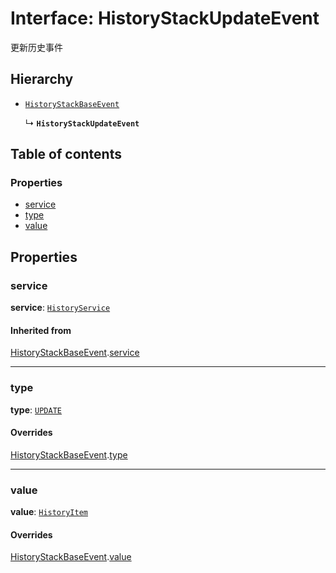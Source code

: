 # Interface: HistoryStackUpdateEvent

更新历史事件

## Hierarchy

* [`HistoryStackBaseEvent`](/en/auto-docs/history/interfaces/HistoryStackBaseEvent.md)

  ↳ **`HistoryStackUpdateEvent`**

## Table of contents

### Properties

* [service](/en/auto-docs/history/interfaces/HistoryStackUpdateEvent.md#service)
* [type](/en/auto-docs/history/interfaces/HistoryStackUpdateEvent.md#type)
* [value](/en/auto-docs/history/interfaces/HistoryStackUpdateEvent.md#value)

## Properties

### service

**service**: [`HistoryService`](/en/auto-docs/history/classes/HistoryService.md)

#### Inherited from

[HistoryStackBaseEvent](/en/auto-docs/history/interfaces/HistoryStackBaseEvent.md).[service](/en/auto-docs/history/interfaces/HistoryStackBaseEvent.md#service)

***

### type

**type**: [`UPDATE`](/en/auto-docs/history/enums/HistoryStackChangeType.md#update)

#### Overrides

[HistoryStackBaseEvent](/en/auto-docs/history/interfaces/HistoryStackBaseEvent.md).[type](/en/auto-docs/history/interfaces/HistoryStackBaseEvent.md#type)

***

### value

**value**: [`HistoryItem`](/en/auto-docs/history/interfaces/HistoryItem.md)

#### Overrides

[HistoryStackBaseEvent](/en/auto-docs/history/interfaces/HistoryStackBaseEvent.md).[value](/en/auto-docs/history/interfaces/HistoryStackBaseEvent.md#value)
